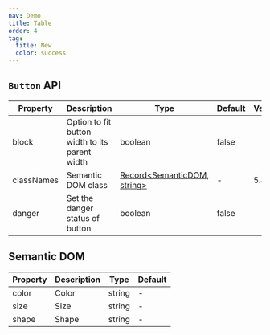 ```yaml
---
nav: Demo
title: Table
order: 4
tag:
  title: New
  color: success
---
```


## `Button` API

| Property   | Description                                    | Type                                         | Default | Version |
| ---------- | ---------------------------------------------- | -------------------------------------------- | ------- | ------- |
| block      | Option to fit button width to its parent width | boolean                                      | false   |         |
| classNames | Semantic DOM class                             | [Record<SemanticDOM, string>](#semantic-dom) | -       | 5.4.0   |
| danger     | Set the danger status of button                | boolean                                      | false   |         |

## Semantic DOM

| Property | Description | Type   | Default |
| -------- | ----------- | ------ | ------- |
| color    | Color       | string | -       |
| size     | Size        | string | -       |
| shape    | Shape       | string | -       |
